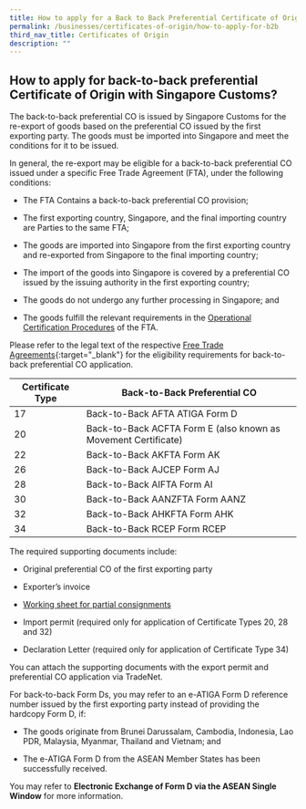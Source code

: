```yaml
---
title: How to apply for a Back to Back Preferential Certificate of Origin
permalink: /businesses/certificates-of-origin/how-to-apply-for-b2b
third_nav_title: Certificates of Origin
description: ""
---
```

## How to apply for back-to-back preferential Certificate of Origin with Singapore Customs?

The back-to-back preferential CO is issued by Singapore Customs for the re-export of goods based on the preferential CO issued by the first exporting party. The goods must be imported into Singapore and meet the conditions for it to be issued.

In general, the re-export may be eligible for a back-to-back preferential CO issued under a specific Free Trade Agreement (FTA), under the following conditions:

-   The FTA Contains a back-to-back preferential CO provision;
    
-   The first exporting country, Singapore, and the final importing country are Parties to the same FTA;
    
-   The goods are imported into Singapore from the first exporting country and re-exported from Singapore to the final importing country;
    
-   The import of the goods into Singapore is covered by a preferential CO issued by the issuing authority in the first exporting country;
    
-   The goods do not undergo any further processing in Singapore; and
    
-   The goods fulfill the relevant requirements in the [Operational Certification Procedures](/files/businesses/Back-to-back-pco-legal-text-reference-Aug-2019.pdf) of the FTA.

Please refer to the legal text of the respective [Free Trade Agreements](https://www.enterprisesg.gov.sg/non-financial-assistance/for-singapore-companies/free-trade-agreements/ftas/overview){:target="_blank"} for the eligibility requirements for back-to-back preferential CO application.

| Certificate Type | Back-to-Back Preferential CO |
|------------------|------------------------------|
| 17               | Back-to-Back AFTA ATIGA Form D |
| 20               | Back-to-Back ACFTA Form E (also known as Movement Certificate) |
| 22               | Back-to-Back AKFTA Form AK |
| 26               | Back-to-Back AJCEP Form AJ | 
| 28               | Back-to-Back AIFTA Form AI |
| 30               | Back-to-Back AANZFTA Form AANZ |
| 32               | Back-to-Back AHKFTA Form AHK |
| 34               | Back-to-Back RCEP Form RCEP

The required supporting documents include:

-   Original preferential CO of the first exporting party
    
-   Exporter’s invoice
    
-   [Working sheet for partial consignments](/files/businesses/working-sheet-for-back-to-back-application.doc)
    
-   Import permit (required only for application of Certificate Types 20, 28 and 32)

-  Declaration Letter (required only for application of Certificate Type 34)
    
You can attach the supporting documents with the export permit and preferential CO application via TradeNet.

For back-to-back Form Ds, you may refer to an e-ATIGA Form D reference number issued by the first exporting party instead of providing the hardcopy Form D, if:

-   The goods originate from Brunei Darussalam, Cambodia, Indonesia, Lao PDR, Malaysia, Myanmar, Thailand and Vietnam; and
    
-   The e-ATIGA Form D from the ASEAN Member States has been successfully received.
    
You may refer to **Electronic Exchange of Form D via the ASEAN Single Window** for more information.
